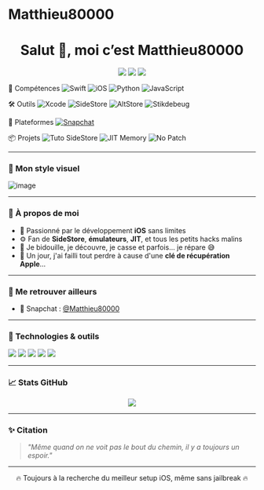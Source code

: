 # Matthieu80000

<h1 align="center">Salut 👋, moi c’est Matthieu80000</h1>
<p align="center">
  <img src="https://img.shields.io/badge/iOS%20Dev-%F0%9F%93%B1-blue?style=for-the-badge" />
  <img src="https://img.shields.io/badge/JIT%20Lover-%E2%9A%99%EF%B8%8F-purple?style=for-the-badge" />
  <img src="https://img.shields.io/badge/SideStore%20Fan-%F0%9F%9A%80-ff69b4?style=for-the-badge" />
</p>

🧠 Compétences
![Swift](https://img.shields.io/badge/Swift-FA7343?style=for-the-badge&logo=swift&logoColor=white)
![iOS](https://img.shields.io/badge/iOS-000000?style=for-the-badge&logo=apple&logoColor=white)
![Python](https://img.shields.io/badge/Python-3670A0?style=for-the-badge&logo=python&logoColor=white)
![JavaScript](https://img.shields.io/badge/JavaScript-F7DF1E?style=for-the-badge&logo=javascript&logoColor=black)

🛠️ Outils
![Xcode](https://img.shields.io/badge/Xcode-147EFB?style=for-the-badge&logo=xcode&logoColor=white)
![SideStore](https://img.shields.io/badge/SideStore-orange?style=for-the-badge&logo=app-store&logoColor=white)
![AltStore](https://img.shields.io/badge/AltStore-0088cc?style=for-the-badge&logo=icloud&logoColor=white)
![Stikdebeug](https://img.shields.io/badge/Stikdebeug-JIT_RAM-blue?style=for-the-badge)

📱 Plateformes
[![Snapchat](https://img.shields.io/badge/Snapchat-Matthieu80000-FFFC00?style=for-the-badge&logo=snapchat&logoColor=000000)](https://www.snapchat.com/add/Matthieu80000)

📦 Projets
![Tuto SideStore](https://img.shields.io/badge/Tutoriel-SideStore-blueviolet?style=for-the-badge)
![JIT Memory](https://img.shields.io/badge/JIT_Memory-Activé-green?style=for-the-badge)
![No Patch](https://img.shields.io/badge/Sans_Patch-%23f44336?style=for-the-badge)



---

### 📸 Mon style visuel

![image](https://github.com/user-attachments/assets/c61676ec-a2b4-4735-9c3f-13612c2074b4)





---

### 🧠 À propos de moi

- 🍏 Passionné par le développement **iOS** sans limites  
- ⚙️ Fan de **SideStore**, **émulateurs**, **JIT**, et tous les petits hacks malins  
- 🧪 Je bidouille, je découvre, je casse et parfois... je répare 😅  
- 🔐 Un jour, j'ai failli tout perdre à cause d'une **clé de récupération Apple**...

---

### 🔗 Me retrouver ailleurs

- 👻 Snapchat : [@Matthieu80000](https://snapchat.com/add/Matthieu80000)

---

### 🔧 Technologies & outils

<p>
  <img src="https://img.shields.io/badge/iOS-🖥️-black?style=flat-square" />
  <img src="https://img.shields.io/badge/Swift-FA7343?style=flat-square&logo=swift&logoColor=white" />
  <img src="https://img.shields.io/badge/SideStore-🔓-lightgrey?style=flat-square" />
  <img src="https://img.shields.io/badge/JIT-⚡️-blue?style=flat-square" />
  <img src="https://img.shields.io/badge/Émulateurs-🕹️-orange?style=flat-square" />
</p>

---

### 📈 Stats GitHub

<p align="center">
  <img src="https://github-readme-stats.vercel.app/api?username=matt80134&show_icons=true&theme=tokyonight" />
</p>

---

### ✨ Citation

> *"Même quand on ne voit pas le bout du chemin, il y a toujours un espoir."*

---

<p align="center">
  🔥 Toujours à la recherche du meilleur setup iOS, même sans jailbreak 🔥
</p>
<!--
**matt80134/matt80134** is a ✨ _special_ ✨ repository because its `README.md` (this file) appears on your GitHub profile.

Here are some ideas to get you started:

- 🔭 I’m currently working on ...
- 🌱 I’m currently learning ...
- 👯 I’m looking to collaborate on ...
- 🤔 I’m looking for help with ...
- 💬 Ask me about ...
- 📫 How to reach me: ...
- 😄 Pronouns: ...
- ⚡ Fun fact: ...
-->
